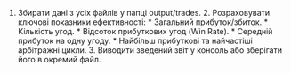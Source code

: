 1. Збирати дані з усіх файлів у папці output/trades.
   2. Розраховувати ключові показники ефективності:
       * Загальний прибуток/збиток.
       * Кількість угод.
       * Відсоток прибуткових угод (Win Rate).
       * Середній прибуток на одну угоду.
       * Найбільш прибуткові та найчастіші арбітражні цикли.
   3. Виводити зведений звіт у консоль або зберігати його в окремий файл.